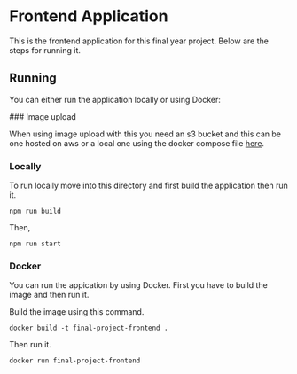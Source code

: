 # Frontend Application

This is the frontend application for this final year project. Below are the steps for running it.

## Running

You can either run the application locally or using Docker:

### Image upload

When using image upload with this you need an s3 bucket and this can be one hosted on aws or a local one using the docker compose file [here](../docker/docker-compose-local.yml).

### Locally

To run locally move into this directory and first build the application then run it.

```
npm run build
```

Then,

```
npm run start
```

### Docker

You can run the appication by using Docker. First you have to build the image and then run it.

Build the image using this command.

```
docker build -t final-project-frontend .
```

Then run it.

```
docker run final-project-frontend
```
